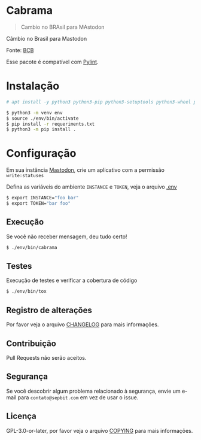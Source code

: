 # Cabrama

> Cambio no BRAsil para MAstodon

Câmbio no Brasil para Mastodon

Fonte: [BCB](https://www.bcb.gov.br/estabilidadefinanceira/cotacoestodas)

Esse pacote é compatível com [Pylint](https://www.pylint.org).

# Instalação

``` bash
# apt install -y python3 python3-pip python3-setuptools python3-wheel python3-venv python3-dev
```

``` bash
$ python3 -m venv env
$ source ./env/bin/activate
$ pip install -r requeriments.txt
$ python3 -m pip install .
```

# Configuração

Em sua instância [Mastodon](https://joinmastodon.org), crie um aplicativo com a permissão `write:statuses`

Defina as variáveis do ambiente `INSTANCE` e `TOKEN`, veja o arquivo [.env](.env)

``` bash
$ export INSTANCE="foo bar"
$ export TOKEN="bar foo"
```

## Execução

Se você não receber mensagem, deu tudo certo!

``` bash
$ ./env/bin/cabrama 
```

## Testes

Execução de testes e verificar a cobertura de código

``` bash
$ ./env/bin/tox 
```

## Registro de alterações

Por favor veja o arquivo [CHANGELOG](CHANGELOG.md) para mais informações.

## Contribuição

Pull Requests não serão aceitos.

## Segurança

Se você descobrir algum problema relacionado à segurança, envie um e-mail para `contato@sepbit.com` em vez de usar o issue.

## Licença

GPL-3.0-or-later, por favor veja o arquivo [COPYING](COPYING) para mais informações.
